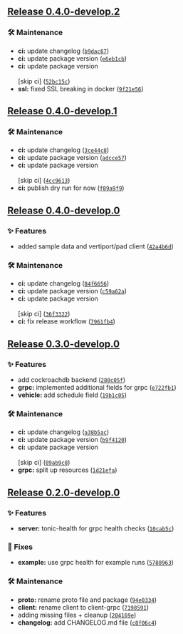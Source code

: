 ## [Release 0.4.0-develop.2](https://github.com/Arrow-air/svc-storage/releases/tag/v0.4.0-develop.2)

### 🛠 Maintenance

-  **ci:** update changelog ([`b9dac67`](https://github.com/Arrow-air/svc-storage/commit/b9dac6783486381040151a9a3167d9bc952acd4f))
-  **ci:** update package version ([`e6eb1cb`](https://github.com/Arrow-air/svc-storage/commit/e6eb1cb02b55ba137b68fdb61b16c2b48d28fb4b))
-  **ci:** update package version<br/><br/>[skip ci] ([`52bc15c`](https://github.com/Arrow-air/svc-storage/commit/52bc15ccd06edf7a0f50770d01850f6f5936dee5))
-  **ssl:** fixed SSL breaking in docker ([`9f21e56`](https://github.com/Arrow-air/svc-storage/commit/9f21e565334c3918f6300d5d3d9d9203691db84d))

## [Release 0.4.0-develop.1](https://github.com/Arrow-air/svc-storage/releases/tag/v0.4.0-develop.1)

### 🛠 Maintenance

-  **ci:** update changelog ([`3ce44c8`](https://github.com/Arrow-air/svc-storage/commit/3ce44c8b5ba61b759322bff55ce3791c29e78a95))
-  **ci:** update package version ([`adcce57`](https://github.com/Arrow-air/svc-storage/commit/adcce57e63719284cdd21dc53576d617d5c4cb57))
-  **ci:** update package version<br/><br/>[skip ci] ([`4cc9613`](https://github.com/Arrow-air/svc-storage/commit/4cc96136955bcd9d7d090e6d52e5f4af25bec753))
-  **ci:** publish dry run for now ([`f89a9f9`](https://github.com/Arrow-air/svc-storage/commit/f89a9f9ce8e8d69a6996774ee1f5ba1f8f7ba84e))

## [Release 0.4.0-develop.0](https://github.com/Arrow-air/svc-storage/releases/tag/v0.4.0-develop.0)

### ✨ Features

- added sample data and vertiport/pad client ([`42a4b6d`](https://github.com/Arrow-air/svc-storage/commit/42a4b6d0c18778c8159af716954b523b27e5f038))

### 🛠 Maintenance

-  **ci:** update changelog ([`84f6656`](https://github.com/Arrow-air/svc-storage/commit/84f665643a2149f44ae83167d00df094a020c8e1))
-  **ci:** update package version ([`c59a62a`](https://github.com/Arrow-air/svc-storage/commit/c59a62a3381b5a54fe105a262a170bbc4aa36b9e))
-  **ci:** update package version<br/><br/>[skip ci] ([`36f3322`](https://github.com/Arrow-air/svc-storage/commit/36f33229f926fd86553ac3e590751c588e183874))
-  **ci:** fix release workflow ([`7961fb4`](https://github.com/Arrow-air/svc-storage/commit/7961fb425253c53c9076ea3c6ee763a17bea79f5))

## [Release 0.3.0-develop.0](https://github.com/Arrow-air/svc-storage/releases/tag/v0.3.0-develop.0)

### ✨ Features

- add cockroachdb backend ([`280c05f`](https://github.com/Arrow-air/svc-storage/commit/280c05f4cb513c3a8bc8ac38477cb2859832c590))
-  **grpc:** implemented additional fields for grpc ([`e722fb1`](https://github.com/Arrow-air/svc-storage/commit/e722fb189299be5e2547cac1e5f4310503067828))
-  **vehicle:** add schedule field ([`19b1c05`](https://github.com/Arrow-air/svc-storage/commit/19b1c05d4968b29c5d7666442ee03421b90036a3))

### 🛠 Maintenance

-  **ci:** update changelog ([`a38b5ac`](https://github.com/Arrow-air/svc-storage/commit/a38b5acf04e6ea5b079fa3f115c9832b3576d8ea))
-  **ci:** update package version ([`b9f4120`](https://github.com/Arrow-air/svc-storage/commit/b9f4120da3a6d2d4bf15dc1f8d91b7967493f928))
-  **ci:** update package version<br/><br/>[skip ci] ([`89ab9c8`](https://github.com/Arrow-air/svc-storage/commit/89ab9c84edf4faba8281316a0c143292f72f5b85))
-  **grpc:** split up resources ([`1d21efa`](https://github.com/Arrow-air/svc-storage/commit/1d21efae4f9299885c08585c0c93f3b12b2d81b4))

## [Release 0.2.0-develop.0](https://github.com/Arrow-air/svc-storage/releases/tag/v0.2.0-develop.0)

### ✨ Features

-  **server:** tonic-health for grpc health checks ([`10cab5c`](https://github.com/Arrow-air/svc-storage/commit/10cab5cd839c899deb084a0696de45b466636afe))

### 🐛 Fixes

-  **example:** use grpc health for example runs ([`5788963`](https://github.com/Arrow-air/svc-storage/commit/5788963b3ba944bfa66a96d66bf6b993cd8a95d1))

### 🛠 Maintenance

-  **proto:** rename proto file and package ([`94e0334`](https://github.com/Arrow-air/svc-storage/commit/94e03345dcb445fae4d1efbb3964eb9dd1cc9802))
-  **client:** rename client to client-grpc ([`7198591`](https://github.com/Arrow-air/svc-storage/commit/7198591255ec65fa8553072e51481f500ab44f7b))
- adding missing files + cleanup ([`204169e`](https://github.com/Arrow-air/svc-storage/commit/204169e3ccbf523991356f38a0b28701b852e3f6))
-  **changelog:** add CHANGELOG.md file ([`c8f06c4`](https://github.com/Arrow-air/svc-storage/commit/c8f06c415981a9e463d756ec98a939789de29b2d))
